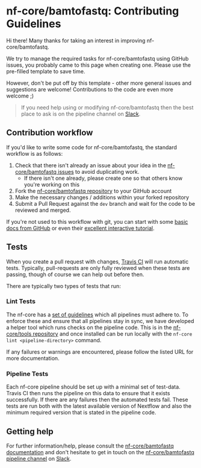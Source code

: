 # nf-core/bamtofastq: Contributing Guidelines

Hi there! Many thanks for taking an interest in improving nf-core/bamtofastq.

We try to manage the required tasks for nf-core/bamtofastq using GitHub issues, you probably came to this page when creating one. Please use the pre-filled template to save time.

However, don't be put off by this template - other more general issues and suggestions are welcome! Contributions to the code are even more welcome ;)

> If you need help using or modifying nf-core/bamtofastq then the best place to ask is on the pipeline channel on [Slack](https://nf-co.re/join/slack/).



## Contribution workflow
If you'd like to write some code for nf-core/bamtofastq, the standard workflow
is as follows:

1. Check that there isn't already an issue about your idea in the
   [nf-core/bamtofastq issues](https://github.com/nf-core/bamtofastq/issues) to avoid
   duplicating work.
    * If there isn't one already, please create one so that others know you're working on this
2. Fork the [nf-core/bamtofastq repository](https://github.com/nf-core/bamtofastq) to your GitHub account
3. Make the necessary changes / additions within your forked repository
4. Submit a Pull Request against the `dev` branch and wait for the code to be reviewed and merged.

If you're not used to this workflow with git, you can start with some [basic docs from GitHub](https://help.github.com/articles/fork-a-repo/) or even their [excellent interactive tutorial](https://try.github.io/).


## Tests
When you create a pull request with changes, [Travis CI](https://travis-ci.org/) will run automatic tests.
Typically, pull-requests are only fully reviewed when these tests are passing, though of course we can help out before then.

There are typically two types of tests that run:

### Lint Tests
The nf-core has a [set of guidelines](https://nf-co.re/developers/guidelines) which all pipelines must adhere to.
To enforce these and ensure that all pipelines stay in sync, we have developed a helper tool which runs checks on the pipeline code. This is in the [nf-core/tools repository](https://github.com/nf-core/tools) and once installed can be run locally with the `nf-core lint <pipeline-directory>` command.

If any failures or warnings are encountered, please follow the listed URL for more documentation.

### Pipeline Tests
Each nf-core pipeline should be set up with a minimal set of test-data.
Travis CI then runs the pipeline on this data to ensure that it exists successfully.
If there are any failures then the automated tests fail.
These tests are run both with the latest available version of Nextflow and also the minimum required version that is stated in the pipeline code.

## Getting help
For further information/help, please consult the [nf-core/bamtofastq documentation](https://github.com/nf-core/bamtofastq#documentation) and don't hesitate to get in touch on the [nf-core/bamtofastq pipeline channel](https://nfcore.slack.com/channels/nf-core/bamtofastq) on [Slack](https://nf-co.re/join/slack/).
